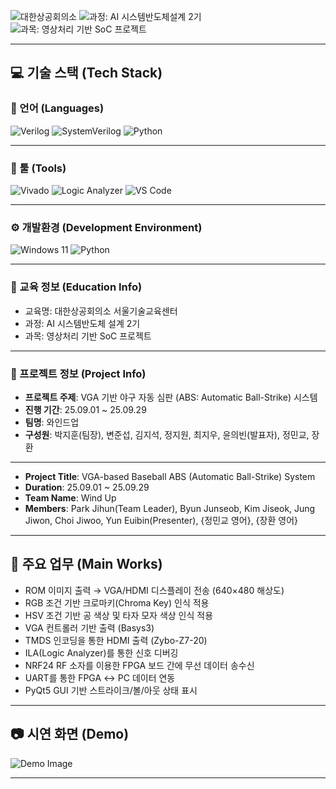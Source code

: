 ![대한상공회의소](https://img.shields.io/badge/대한상공회의소_서울기술교육센터-003366?style=flat&logo=git&logoColor=1E90FF)
![과정: AI 시스템반도체설계 2기](https://img.shields.io/badge/과정-AI%20시스템반도체설계%202기-FFD700?style=flat&logo=github&logoColor=FFD700)
![과목: 영상처리 기반 SoC 프로젝트](https://img.shields.io/badge/과목-영상처리%20기반%20SoC%20프로젝트-4CAF50?style=flat&logo=databricks&logoColor=white)

---

## 💻 기술 스택 (Tech Stack)

### 📕 언어 (Languages)
![Verilog](https://img.shields.io/badge/Verilog-HDL-008B8B?style=flat&logo=verilog&logoColor=white)
![SystemVerilog](https://img.shields.io/badge/SystemVerilog-HDL-4682B4?style=flat&logo=verilog&logoColor=white)
![Python](https://img.shields.io/badge/Python-3.9-3776AB?style=flat&logo=python&logoColor=white)

---

### 🔧 툴 (Tools)
![Vivado](https://img.shields.io/badge/Xilinx-Vivado-FF8C00?style=flat&logo=xilinx&logoColor=white)
![Logic Analyzer](https://img.shields.io/badge/Logic-Analyzer-800080?style=flat&logo=oscilloscope&logoColor=white)
![VS Code](https://img.shields.io/badge/Editor-VS%20Code-007ACC?style=flat&logo=visualstudiocode&logoColor=white)

---

### ⚙️ 개발환경 (Development Environment)
![Windows 11](https://img.shields.io/badge/Windows-11-0078D6?style=flat&logo=windows&logoColor=white)
![Python](https://img.shields.io/badge/Python-3.11-3776AB?style=flat&logo=python&logoColor=white)

---

### 🏫 교육 정보 (Education Info)
- 교육명: 대한상공회의소 서울기술교육센터  
- 과정: AI 시스템반도체 설계 2기  
- 과목: 영상처리 기반 SoC 프로젝트  

---

### 📌 프로젝트 정보 (Project Info)
- **프로젝트 주제**: VGA 기반 야구 자동 심판 (ABS: Automatic Ball-Strike) 시스템  
- **진행 기간**: 25.09.01 ~ 25.09.29  
- **팀명**: 와인드업   
- **구성원**: 박지훈(팀장), 변준섭, 김지석, 정지원, 최지우, 윤의빈(발표자), 정민교, 장환

---------------------------------------------------  
- **Project Title**: VGA-based Baseball ABS (Automatic Ball-Strike) System  
- **Duration**: 25.09.01 ~ 25.09.29  
- **Team Name**: Wind Up
- **Members**: Park Jihun(Team Leader), Byun Junseob, Kim Jiseok, Jung Jiwon, Choi Jiwoo, Yun Euibin(Presenter), {정민교 영어}, {장환 영어}

---

## 🚀 주요 업무 (Main Works)
- ROM 이미지 출력 → VGA/HDMI 디스플레이 전송 (640×480 해상도)   
- RGB 조건 기반 크로마키(Chroma Key) 인식 적용  
- HSV 조건 기반 공 색상 및 타자 모자 색상 인식 적용  
- VGA 컨트롤러 기반 출력 (Basys3)  
- TMDS 인코딩을 통한 HDMI 출력 (Zybo-Z7-20)  
- ILA(Logic Analyzer)를 통한 신호 디버깅  
- NRF24 RF 소자를 이용한 FPGA 보드 간에 무선 데이터 송수신  
- UART를 통한 FPGA ↔ PC 데이터 연동  
- PyQt5 GUI 기반 스트라이크/볼/아웃 상태 표시  


---

## 📷 시연 화면 (Demo)
![Demo Image](images/demo.png)

---
